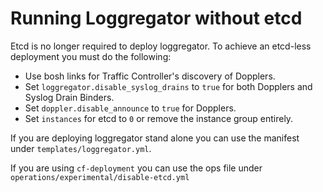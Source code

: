 # Running Loggregator without etcd

Etcd is no longer required to deploy loggregator. To achieve an etcd-less
deployment you must do the following:

 - Use bosh links for Traffic Controller's discovery of Dopplers.
 - Set `loggregator.disable_syslog_drains` to `true` for both Dopplers and
   Syslog Drain Binders.
 - Set `doppler.disable_announce` to `true` for Dopplers.
 - Set `instances` for etcd to `0` or remove the instance group entirely.

If you are deploying loggregator stand alone you can use the manifest under
`templates/loggregator.yml`.

If you are using `cf-deployment` you can use the ops file under
`operations/experimental/disable-etcd.yml`
